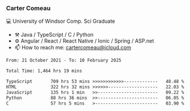 ### Carter Comeau

💻 University of Windsor Comp. Sci Graduate

- ⚒️ Java / TypeScript / C / Python
- ⚙️ Angular / React / React Native / Ionic / Spring / ASP.net
- 📫 How to reach me: cartercomeau@icloud.com

<!--START_SECTION:waka-->

```txt
From: 21 October 2021 - To: 10 February 2025

Total Time: 1,464 hrs 19 mins

TypeScript       709 hrs 53 mins >>>>>>>>>>>>-------------   48.48 %
HTML             322 hrs 32 mins >>>>>>-------------------   22.03 %
JavaScript       135 hrs 1 min   >>-----------------------   09.22 %
Python           88 hrs 36 mins  >>-----------------------   06.05 %
C                57 hrs 5 mins   >------------------------   03.90 %
```

<!--END_SECTION:waka-->
